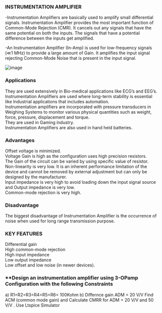 ### **INSTRUMENTATION AMPLIFIER**

-Instrumentation Amplifiers are basically used to amplify small differential signals. Instrumentation Amplifier provides the most important function of Common-Mode Rejection (CMR). It cancels out any signals that have the same potential on both the inputs. The signals that have a potential difference between the inputs get amplified.

-An Instrumentation Amplifier (In-Amp) is used for low-frequency signals (≪1 MHz) to provide a large amount of Gain. It amplifies the input signal rejecting Common-Mode Noise that is present in the input signal.

![image](https://github.com/user-attachments/assets/81176071-d497-4995-9fa1-10fe4a0b5ec3)

### **Applications**

They are used extensively in Bio-medical applications like ECG’s and EEG’s.<br>
Instrumentation Amplifiers are used where long-term stability is essential like Industrial applications that includes automation.<br>
Instrumentation amplifiers are incorporated with pressure transducers in Weighing Systems to monitor various physical quantities such as weight, force, pressure, displacement and torque.<br>
They are used in Gaming industry.<br>
Instrumentation Amplifiers are also used in hand held batteries.<br>

### **Advantages**

Offset voltage is minimized.<br>
Voltage Gain is high as the configuration uses high precision resistors.<br>
The Gain of the circuit can be varied by using specific value of resistor.<br>
Non-linearity is very low. It is an inherent performance limitation of the device and cannot be removed by external adjustment but can only be designed by the manufacturer.<br>
Input impedance is very high to avoid loading down the input signal source and Output impedance is very low.<br>
Common-mode rejection is very high.<br>

### **Disadvantage**

The biggest disadvantage of Instrumentation Amplifier is the occurrence of noise when used for long range transmission purpose.<br>

### **KEY FEATURES**

Differential gain<br>
High common-mode rejection<br>
High input impedance<br>
Low output impedance<br>
Low offset and low noise (in newer devices).<br>


### **Design an instrumentation amplifier using 3-OPamp Configuration with the following Constraints
a) R1=R2=R3=R4=R5=R6= 100Kohm
b) Differnce gain ADM = 20 V/V
Find ACM (common mode gain) and Calculate CMRR for ADM = 20 V/V   and 50 V/V . Use Ltspice Simulator 

